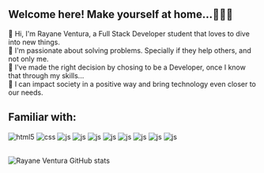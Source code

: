 ## Welcome here! Make yourself at home...👩🏻‍💻

 👋 Hi,  I'm Rayane Ventura, a Full Stack Developer student that loves to dive into new things.<br> 
 🤩 I'm passionate about solving problems. Specially if they help others, and not only me.<br> 
 🌻 I've made the right decision by chosing to be a Developer, once I know that through my skills...<br> 
 🔐 I can impact society in a positive way and bring technology even closer to our needs.<br> 
 
## Familiar with:
<div style="display: inline_block">
  <img align="center" alt="html5" src="https://img.shields.io/badge/HTML5-E34F26?style=for-the-badge&logo=html5&logoColor=white" />
  <img align="center" alt="css" src="https://img.shields.io/badge/CSS3-1572B6?style=for-the-badge&logo=css3&logoColor=white" />
  <img align="center" alt="js" src="https://img.shields.io/badge/JavaScript-F7DF1E?style=for-the-badge&logo=javascript&logoColor=black" />
  <img align="center" alt="js" src="https://img.shields.io/badge/React-20232A?style=for-the-badge&logo=react&logoColor=61DAFB" />
  <img align="center" alt="js" src="https://img.shields.io/badge/styled--components-DB7093?style=for-the-badge&logo=styled-components&logoColor=white" />
  <img align="center" alt="js" src=" 	https://img.shields.io/badge/Node.js-43853D?style=for-the-badge&logo=node.js&logoColor=white" />
  <img align="center" alt="js" src="https://img.shields.io/badge/Express.js-404D59?style=for-the-badge" />
  <img align="center" alt="js" src=" 	https://img.shields.io/badge/MongoDB-4EA94B?style=for-the-badge&logo=mongodb&logoColor=white" />
  <img align="center" alt="js" src=" 	https://img.shields.io/badge/PostgreSQL-316192?style=for-the-badge&logo=postgresql&logoColor=white" />
  <img align="center" alt="js" src=" 	https://img.shields.io/badge/Ubuntu-E95420?style=for-the-badge&logo=ubuntu&logoColor=white" />
 
</div><br/>

![Rayane Ventura GitHub stats](https://github-readme-stats.vercel.app/api?username=rayyventura&show_icons=true&theme=dracula&count_private=true)

